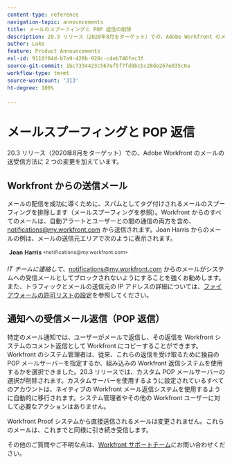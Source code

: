 ```yaml
---
content-type: reference
navigation-topic: announcements
title: メールのスプーフィングと POP 返信の削除
description: 20.3 リリース（2020年8月をターゲット）での、Adobe Workfront のメールの送受信方法に 2 つの変更を加えています。
author: Luke
feature: Product Announcements
exl-id: 9110f04d-b7a9-428b-928c-c4eb746fec3f
source-git-commit: 1bc7334423c567ef5f7fd9bcbc28de267e035c0a
workflow-type: tm+mt
source-wordcount: '313'
ht-degree: 100%

---
```


# メールスプーフィングと POP 返信

20.3 リリース（2020年8月をターゲット）での、Adobe Workfront のメールの送受信方法に 2 つの変更を加えています。

## Workfront からの送信メール

メールの配信を成功に導くために、スパムとしてタグ付けされるメールのスプーフィングを排除します（メールスプーフィングを参照）。Workfront からのすべてのメールは、自動アラートとユーザーとの間の通信の両方を含め、notifications@my.workfront.com から送信されます。Joan Harris からのメールの例は、メールの送信元エリアで次のように表示されます。

![](assets/noreply.png)

*IT チームに連絡して*、notifications@my.workfront.com からのメールがシステムへの受信メールとしてブロックされないようにすることを強くお勧めします。また、トラフィックとメールの送信元の IP アドレスの詳細については、[ファイアウォールの許可リストの設定](../../../administration-and-setup/get-started-wf-administration/configure-your-firewall.md)を参照してください。

## 通知への受信メール返信（POP 返信）

特定のメール通知では、ユーザーがメールで返信し、その返信を Workfront システムのコメント返信として Workfront にコピーすることができます。Workfront のシステム管理者は、従来、これらの返信を受け取るために独自の POP メールサーバーを指定するか、組み込みの Workfront 返信システムを使用するかを選択できました。20.3 リリースでは、カスタム POP メールサーバーの選択が削除されます。カスタムサーバーを使用するように設定されているすべてのアカウントは、ネイティブの Workfront メール返信システムを使用するように自動的に移行されます。システム管理者やその他の Workfront ユーザーに対して必要なアクションはありません。

Workfront Proof システムから直接送信されるメールは変更されません。これらのメールは、これまでと同様に引き続き受信します。

その他のご質問やご不明な点は、[Workfront サポートチーム](https://one.workfront.com/s/support?language=ja_JP)にお問い合わせください。
